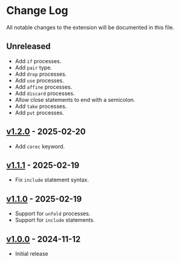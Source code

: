 # Change Log

All notable changes to the extension will be documented in this file.

## Unreleased

- Add `if` processes.
- Add `pair` type.
- Add `drop` processes.
- Add `use` processes.
- Add `affine` processes.
- Add `discard` processes.
- Allow close statements to end with a semicolon.
- Add `take` processes.
- Add `put` processes.

## [v1.2.0] - 2025-02-20

- Add `corec` keyword.

## [v1.1.1] - 2025-02-19

- Fix `include` statement syntax.

## [v1.1.0] - 2025-02-19

- Support for `unfold` processes.
- Support for `include` statements.

## [v1.0.0] - 2024-11-12

- Initial release

[v1.2.0]: https://github.com/RiscadoA/vscode-class/releases/tag/v1.2.0
[v1.1.1]: https://github.com/RiscadoA/vscode-class/releases/tag/v1.1.1
[v1.1.0]: https://github.com/RiscadoA/vscode-class/releases/tag/v1.1.0
[v1.0.0]: https://github.com/RiscadoA/vscode-class/releases/tag/v1.0.0
